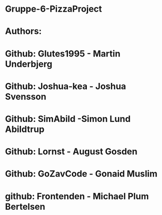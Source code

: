 # Gruppe-6-PizzaProject
# Authors:
# Github: Glutes1995 - Martin Underbjerg
# Github: Joshua-kea - Joshua Svensson
# Github: SimAbild -Simon Lund Abildtrup
# Github: Lornst - August Gosden
# Github: GoZavCode - Gonaid Muslim
# github: Frontenden - Michael Plum Bertelsen